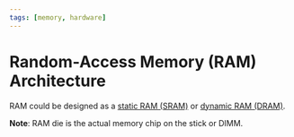 ```yaml
---
tags: [memory, hardware]
---
```


# Random-Access Memory (RAM) Architecture

RAM could be designed as a [static RAM (SRAM)](202403181035.md) or
[dynamic RAM (DRAM)](202403142052.md).

**Note**: RAM die is the actual memory chip on the stick or DIMM.
